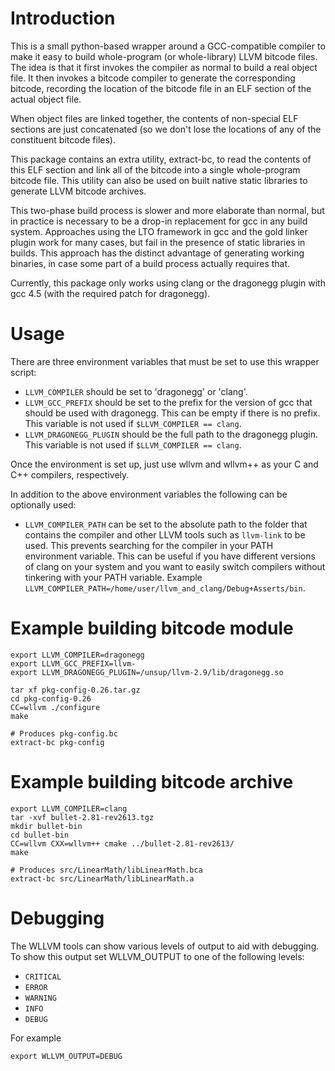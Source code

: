 Introduction
============

This is a small python-based wrapper around a GCC-compatible compiler
to make it easy to build whole-program (or whole-library) LLVM bitcode
files.  The idea is that it first invokes the compiler as normal to
build a real object file.  It then invokes a bitcode compiler to
generate the corresponding bitcode, recording the location of the
bitcode file in an ELF section of the actual object file.

When object files are linked together, the contents of non-special ELF
sections are just concatenated (so we don't lose the locations of any
of the constituent bitcode files).

This package contains an extra utility, extract-bc, to read the
contents of this ELF section and link all of the bitcode into a single
whole-program bitcode file. This utility can also be used on built
native static libraries to generate LLVM bitcode archives.

This two-phase build process is slower and more elaborate than normal,
but in practice is necessary to be a drop-in replacement for gcc in
any build system.  Approaches using the LTO framework in gcc and the
gold linker plugin work for many cases, but fail in the presence of
static libraries in builds.  This approach has the distinct advantage
of generating working binaries, in case some part of a build process
actually requires that.

Currently, this package only works using clang or the dragonegg plugin
with gcc 4.5 (with the required patch for dragonegg).

Usage
=====

There are three environment variables that must be set to use this
wrapper script:

 * `LLVM_COMPILER` should be set to 'dragonegg' or 'clang'.
 * `LLVM_GCC_PREFIX` should be set to the prefix for the version of gcc that should
   be used with dragonegg.  This can be empty if there is no prefix.  This variable is
   not used if `$LLVM_COMPILER == clang`.
 * `LLVM_DRAGONEGG_PLUGIN` should be the full path to the dragonegg plugin.  This
   variable is not used if `$LLVM_COMPILER == clang`.

Once the environment is set up, just use wllvm and wllvm++ as your C
and C++ compilers, respectively.

In addition to the above environment variables the following can be optionally used:

 * `LLVM_COMPILER_PATH` can be set to the absolute path to the folder that
   contains the compiler and other LLVM tools such as `llvm-link` to be used.
   This prevents searching for the compiler in your PATH environment variable.
   This can be useful if you have different versions of clang on your system
   and you want to easily switch compilers without tinkering with your PATH
   variable.
   Example `LLVM_COMPILER_PATH=/home/user/llvm_and_clang/Debug+Asserts/bin`.

Example building bitcode module
===============================

    export LLVM_COMPILER=dragonegg
    export LLVM_GCC_PREFIX=llvm-
    export LLVM_DRAGONEGG_PLUGIN=/unsup/llvm-2.9/lib/dragonegg.so

    tar xf pkg-config-0.26.tar.gz
    cd pkg-config-0.26
    CC=wllvm ./configure
    make

    # Produces pkg-config.bc
    extract-bc pkg-config

Example building bitcode archive
================================

    export LLVM_COMPILER=clang
    tar -xvf bullet-2.81-rev2613.tgz
    mkdir bullet-bin
    cd bullet-bin
    CC=wllvm CXX=wllvm++ cmake ../bullet-2.81-rev2613/
    make

    # Produces src/LinearMath/libLinearMath.bca
    extract-bc src/LinearMath/libLinearMath.a

Debugging
=========

The WLLVM tools can show various levels of output to aid with debugging.
To show this output set WLLVM_OUTPUT to one of the following levels:

 * `CRITICAL`
 * `ERROR`
 * `WARNING`
 * `INFO`
 * `DEBUG`

For example

    export WLLVM_OUTPUT=DEBUG

